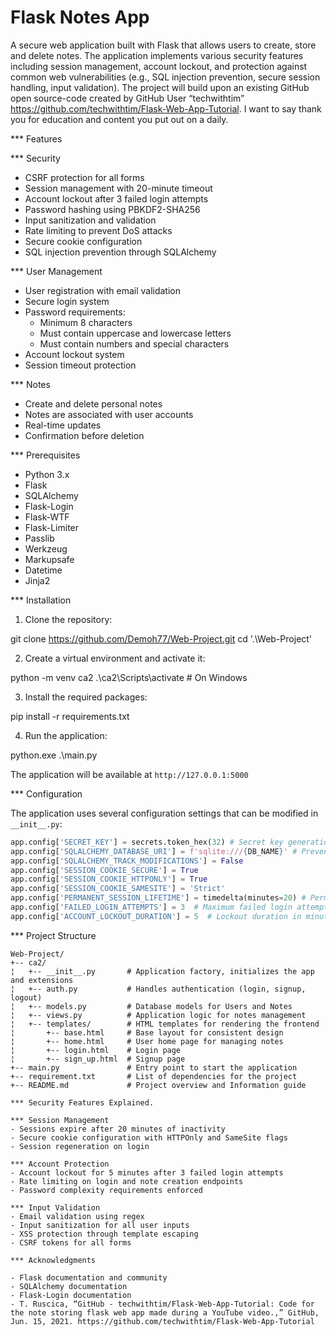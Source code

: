 # Flask Notes App

A secure web application built with Flask that allows users to create, store and delete notes. The application implements various security features including session management, account lockout, and protection against common web vulnerabilities (e.g., SQL injection prevention, secure session handling, input validation). The project will build upon an existing GitHub open source-code created by GitHub User “techwithtim” https://github.com/techwithtim/Flask-Web-App-Tutorial. I want to say thank you for education and content you put out on a daily.

*** Features

*** Security
- CSRF protection for all forms
- Session management with 20-minute timeout
- Account lockout after 3 failed login attempts
- Password hashing using PBKDF2-SHA256
- Input sanitization and validation
- Rate limiting to prevent DoS attacks
- Secure cookie configuration
- SQL injection prevention through SQLAlchemy

*** User Management
- User registration with email validation
- Secure login system
- Password requirements:
  - Minimum 8 characters
  - Must contain uppercase and lowercase letters
  - Must contain numbers and special characters
- Account lockout system
- Session timeout protection

*** Notes
- Create and delete personal notes
- Notes are associated with user accounts
- Real-time updates
- Confirmation before deletion

*** Prerequisites

- Python 3.x
- Flask
- SQLAlchemy
- Flask-Login
- Flask-WTF
- Flask-Limiter
- Passlib
- Werkzeug
- Markupsafe
- Datetime
- Jinja2

*** Installation

1. Clone the repository:

git clone https://github.com/Demoh77/Web-Project.git
cd '.\Web-Project\'

2. Create a virtual environment and activate it:

python -m venv ca2
.\ca2\Scripts\activate # On Windows

3. Install the required packages:

pip install -r requirements.txt

4. Run the application:

python.exe .\main.py

The application will be available at `http://127.0.0.1:5000`

*** Configuration

The application uses several configuration settings that can be modified in `__init__.py`:

```python
app.config['SECRET_KEY'] = secrets.token_hex(32) # Secret key generation for the protection of cookies
app.config['SQLALCHEMY_DATABASE_URI'] = f'sqlite:///{DB_NAME}' # Prevent SQL Injection
app.config['SQLALCHEMY_TRACK_MODIFICATIONS'] = False
app.config['SESSION_COOKIE_SECURE'] = True
app.config['SESSION_COOKIE_HTTPONLY'] = True
app.config['SESSION_COOKIE_SAMESITE'] = 'Strict'
app.config['PERMANENT_SESSION_LIFETIME'] = timedelta(minutes=20) # Permanent Session set to 20mins
app.config['FAILED_LOGIN_ATTEMPTS'] = 3  # Maximum failed login attempts
app.config['ACCOUNT_LOCKOUT_DURATION'] = 5  # Lockout duration in minutes
```

*** Project Structure
```
Web-Project/
+-- ca2/
¦   +-- __init__.py       # Application factory, initializes the app and extensions
¦   +-- auth.py           # Handles authentication (login, signup, logout)
¦   +-- models.py         # Database models for Users and Notes
¦   +-- views.py          # Application logic for notes management
¦   +-- templates/        # HTML templates for rendering the frontend
¦       +-- base.html     # Base layout for consistent design
¦       +-- home.html     # User home page for managing notes
¦       +-- login.html    # Login page
¦       +-- sign_up.html  # Signup page
+-- main.py               # Entry point to start the application
+-- requirement.txt       # List of dependencies for the project
+-- README.md             # Project overview and Information guide

*** Security Features Explained.

*** Session Management
- Sessions expire after 20 minutes of inactivity
- Secure cookie configuration with HTTPOnly and SameSite flags
- Session regeneration on login

*** Account Protection
- Account lockout for 5 minutes after 3 failed login attempts
- Rate limiting on login and note creation endpoints
- Password complexity requirements enforced

*** Input Validation
- Email validation using regex
- Input sanitization for all user inputs
- XSS protection through template escaping
- CSRF tokens for all forms

*** Acknowledgments

- Flask documentation and community
- SQLAlchemy documentation
- Flask-Login documentation
- T. Ruscica, “GitHub - techwithtim/Flask-Web-App-Tutorial: Code for the note storing flask web app made during a YouTube video.,” GitHub, Jun. 15, 2021. https://github.com/techwithtim/Flask-Web-App-Tutorial 
